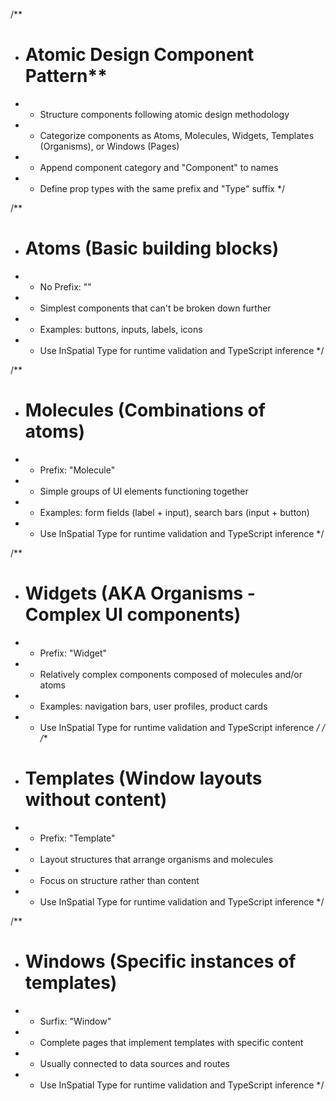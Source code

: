 
/**
 * # Atomic Design Component Pattern**
 * - Structure components following atomic design methodology
 * - Categorize components as Atoms, Molecules, Widgets, Templates (Organisms), or Windows (Pages)
 * - Append component category and "Component" to names
 * - Define prop types with the same prefix and "Type" suffix
 */

/**
 * # Atoms (Basic building blocks)
 * - No Prefix: ""
 * - Simplest components that can't be broken down further
 * - Examples: buttons, inputs, labels, icons
 * - Use InSpatial Type for runtime validation and TypeScript inference
 */

/**
 * # Molecules (Combinations of atoms)
 * - Prefix: "Molecule"
 * - Simple groups of UI elements functioning together
 * - Examples: form fields (label + input), search bars (input + button)
 * - Use InSpatial Type for runtime validation and TypeScript inference
 */

/**
 * # Widgets (AKA Organisms - Complex UI components)
 * - Prefix: "Widget"
 * - Relatively complex components composed of molecules and/or atoms
 * - Examples: navigation bars, user profiles, product cards
 * - Use InSpatial Type for runtime validation and TypeScript inference
 */
/
/**
 * # Templates (Window layouts without content)
 * - Prefix: "Template"
 * - Layout structures that arrange organisms and molecules
 * - Focus on structure rather than content
 * - Use InSpatial Type for runtime validation and TypeScript inference
 */

/**
 * # Windows (Specific instances of templates)
 * - Surfix: "Window"
 * - Complete pages that implement templates with specific content
 * - Usually connected to data sources and routes
 * - Use InSpatial Type for runtime validation and TypeScript inference
 */
